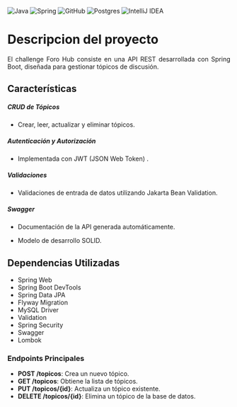 ![Java](https://img.shields.io/badge/java-%23ED8B00.svg?style=for-the-badge&logo=openjdk&logoColor=white) ![Spring](https://img.shields.io/badge/spring-%236DB33F.svg?style=for-the-badge&logo=spring&logoColor=white) ![GitHub](https://img.shields.io/badge/GitHub-%23121011.svg?style=for-the-badge&logo=github&logoColor=white) ![Postgres](https://img.shields.io/badge/postgres-%23316192.svg?style=for-the-badge&logo=postgresql&logoColor=white)  ![IntelliJ IDEA](https://img.shields.io/badge/IntelliJIDEA-000000.svg?style=for-the-badge&logo=intellij-idea&logoColor=white)
<h1>
Descripcion del proyecto
</h1>
<p align="justify">
El challenge Foro Hub consiste en una API REST desarrollada con Spring Boot, diseñada para gestionar tópicos de discusión.</p>



## Características

##### CRUD de Tópicos
- Crear, leer, actualizar y eliminar tópicos.
##### Autenticación y Autorización
- Implementada con JWT (JSON Web Token) .
##### Validaciones
- Validaciones de entrada de datos utilizando Jakarta Bean Validation.
##### Swagger
- Documentación de la API generada automáticamente.
  
- Modelo de desarrollo SOLID.

## Dependencias Utilizadas

- Spring Web
- Spring Boot DevTools
- Spring Data JPA
- Flyway Migration
- MySQL Driver
- Validation
- Spring Security
- Swagger
- Lombok

  
### Endpoints Principales

- **POST /topicos**: Crea un nuevo tópico.
- **GET /topicos**: Obtiene la lista de tópicos.
- **PUT /topicos/{id}**: Actualiza un tópico existente.
- **DELETE /topicos/{id}**: Elimina un tópico de la base de datos.
